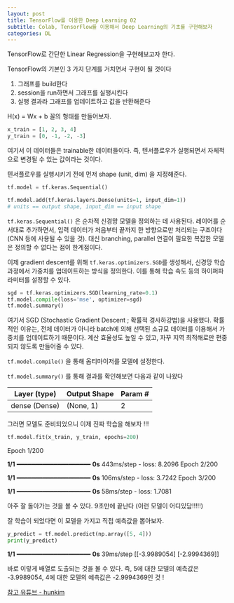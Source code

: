 ```yaml
---
layout: post
title: TensorFlow를 이용한 Deep Learning 02
subtitle: Colab, TensorFlow를 이용해서 Deep Learning의 기초를 구현해보자 
categories: DL
---
```



TensorFlow로 간단한 Linear Regression을 구현해보고자 한다. 

TensorFlow의 기본인 3 가지 단계를 거치면서 구현이 될 것이다

1. 그래프를 build한다
2. session을 run하면서 그래프를 실행시킨다
3. 실행 결과라 그래프를 업데이트하고 값을 반환해준다 

H(x) = Wx + b 꼴의 형태를 만들어보자. 

```python
x_train = [1, 2, 3, 4]
y_train = [0, -1, -2, -3]
```

여기서 이 데이터들은 trainable한 데이터들이다. 즉, 텐서플로우가 실행되면서 자체적으로 변경될 수 있는 값이라는 것이다. 

텐서플로우를 실행시키기 전에 먼저 shape (unit, dim) 을 지정해준다. 

```python
tf.model = tf.keras.Sequential()

tf.model.add(tf.keras.layers.Dense(units=1, input_dim=1))
# units == output shape, input_dim == input shape
```

`tf.keras.Sequential()` 은 순차적 신경망 모델을 정의하는 데 사용된다. 레이어를 순서대로 추가하면서, 입력 데이터가 처음부터 끝까지 한 방향으로만 처리되는 구조이다 (CNN 등에 사용될 수 있을 것). 대신 branching, parallel 연결이 필요한 복잡한 모델은 정의할 수 없다는 점이 한계점이다. 

이제 gradient descent를 위해 `tf.keras.optimizers.SGD`를 생성해서, 신경망 학습 과정에서 가중치를 업데이트하는 방식을 정의한다. 이를 통해 학습 속도 등의 하이퍼파라미터를 설정할 수 있다. 

```python
sgd = tf.keras.optimizers.SGD(learning_rate=0.1)
tf.model.compile(loss='mse', optimizer=sgd)  
tf.model.summary()
```

여기서 SGD (Stochastic Gradient Descent ; 확률적 경사하강법)을 사용했다. 확률적인 이유는, 전체 데이터가 아니라 batch에 의해 선택된 소규모 데이터를 이용해서 가중치를 업데이트하기 때문이다. 계산 효율성도 높일 수 있고, 자꾸 지역 최적해로만 편중되지 않도록 만들어줄 수 있다. 

`tf.model.compile()` 을 통해 옵티마이저를 모델에 설정한다. 

`tf.model.summary()` 를 통해 결과를 확인해보면 다음과 같이 나왔다 

| Layer (type) | Output Shape | Param # |
| --- | --- | --- |
| dense (Dense) | (None, 1) | 2 |

그러면 모델도 준비되었으니 이제 진짜 학습을 해보자 !!!

```python
tf.model.fit(x_train, y_train, epochs=200)
```

Epoch 1/200

**1/1** ━━━━━━━━━━━━━━━━━━━━ **0s** 443ms/step - loss: 8.2096
Epoch 2/200

**1/1** ━━━━━━━━━━━━━━━━━━━━ **0s** 106ms/step - loss: 3.7242
Epoch 3/200

**1/1** ━━━━━━━━━━━━━━━━━━━━ **0s** 58ms/step - loss: 1.7081

아주 잘 돌아가는 것을 볼 수 있다. 9초만에 끝난다 (이런 모델이 어디있담!!!!!) 

잘 학습이 되었다면 이 모델을 가지고 직접 예측값을 뽑아보자. 

```python
y_predict = tf.model.predict(np.array([5, 4]))
print(y_predict)
```

**1/1** ━━━━━━━━━━━━━━━━━━━━ **0s** 39ms/step
[[-3.9989054]
 [-2.9994369]]

바로 이렇게 배열로 도출되는 것을 볼 수 있다. 즉, 5에 대한 모델의 예측값은 -3.9989054, 4에 대한 모델의 예측값은 -2.9994369인 것 ! 





[참고 유튜브 - hunkim](https://www.youtube.com/watch?v=mQGwjrStQgg&list=PLlMkM4tgfjnLSOjrEJN31gZATbcj_MpUm&index=5)